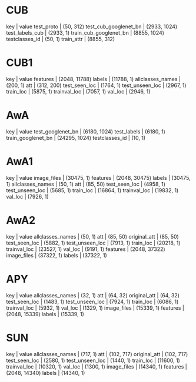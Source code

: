 #  CUB
key                    | value
test_proto             | (50, 312)
test_cub_googlenet_bn  | (2933, 1024)
test_labels_cub        | (2933, 1)
train_cub_googlenet_bn | (8855, 1024)
testclasses_id         | (50, 1)
train_attr             | (8855, 312)
#  CUB1
key              | value
features         | (2048, 11788)
labels           | (11788, 1)
allclasses_names | (200, 1)
att              | (312, 200)
test_seen_loc    | (1764, 1)
test_unseen_loc  | (2967, 1)
train_loc        | (5875, 1)
trainval_loc     | (7057, 1)
val_loc          | (2946, 1)
#  AwA
key                | value
test_googlenet_bn  | (6180, 1024)
test_labels        | (6180, 1)
train_googlenet_bn | (24295, 1024)
testclasses_id     | (10, 1)
#  AwA1
key              | value
image_files      | (30475, 1)
features         | (2048, 30475)
labels           | (30475, 1)
allclasses_names | (50, 1)
att              | (85, 50)
test_seen_loc    | (4958, 1)
test_unseen_loc  | (5685, 1)
train_loc        | (16864, 1)
trainval_loc     | (19832, 1)
val_loc          | (7926, 1)
#  AwA2
key              | value
allclasses_names | (50, 1)
att              | (85, 50)
original_att     | (85, 50)
test_seen_loc    | (5882, 1)
test_unseen_loc  | (7913, 1)
train_loc        | (20218, 1)
trainval_loc     | (23527, 1)
val_loc          | (9191, 1)
features         | (2048, 37322)
image_files      | (37322, 1)
labels           | (37322, 1)
#  APY
key              | value
allclasses_names | (32, 1)
att              | (64, 32)
original_att     | (64, 32)
test_seen_loc    | (1483, 1)
test_unseen_loc  | (7924, 1)
train_loc        | (6086, 1)
trainval_loc     | (5932, 1)
val_loc          | (1329, 1)
image_files      | (15339, 1)
features         | (2048, 15339)
labels           | (15339, 1)
#  SUN
key              | value
allclasses_names | (717, 1)
att              | (102, 717)
original_att     | (102, 717)
test_seen_loc    | (2580, 1)
test_unseen_loc  | (1440, 1)
train_loc        | (11600, 1)
trainval_loc     | (10320, 1)
val_loc          | (1300, 1)
image_files      | (14340, 1)
features         | (2048, 14340)
labels           | (14340, 1)
